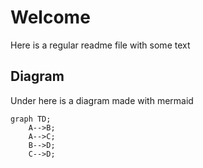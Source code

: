 # Welcome

Here is a regular readme file with some text

## Diagram
Under here is a diagram made with mermaid
```mermaid
graph TD;
    A-->B;
    A-->C;
    B-->D;
    C-->D;
```
